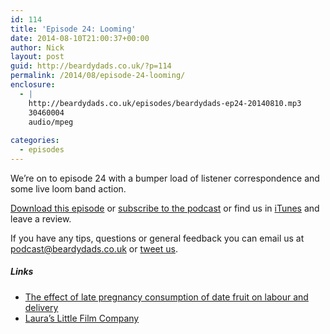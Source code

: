 ```yaml
---
id: 114
title: 'Episode 24: Looming'
date: 2014-08-10T21:00:37+00:00
author: Nick
layout: post
guid: http://beardydads.co.uk/?p=114
permalink: /2014/08/episode-24-looming/
enclosure:
  - |
    http://beardydads.co.uk/episodes/beardydads-ep24-20140810.mp3
    30460004
    audio/mpeg
    
categories:
  - episodes
---
```

We&#8217;re on to episode 24 with a bumper load of listener correspondence and some live loom band action.

[Download this episode](http://beardydads.co.uk/episodes/beardydads-ep24-20140810.mp3) or [subscribe to the podcast](http://feeds.feedburner.com/BeardyDads) or find us in [iTunes](https://itunes.apple.com/gb/podcast/beardy-dads/id798785734) and leave a review.

If you have any tips, questions or general feedback you can email us at <podcast@beardydads.co.uk> or [tweet us](http://twitter.com/beardydads).

##### Links

  * [The effect of late pregnancy consumption of date fruit on labour and delivery](http://www.ncbi.nlm.nih.gov/pubmed/21280989)
  * [Laura&#8217;s Little Film Company](http://lauraslittlefilmcompany.co.uk/)